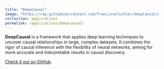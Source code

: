 ```yaml
---
title: "DeepCausal"
image: "https://raw.githubusercontent.com/franciscorichter/deepCausal/main/man/figures/logo3.png"
collection: applications
permalink: /applications/deepcausal/
---
```


**DeepCausal** is a framework that applies deep learning techniques to uncover causal relationships in large, complex datasets. It combines the rigor of causal inference with the flexibility of neural networks, aiming for more accurate and interpretable results in causal discovery.

[Check it out on GitHub](https://github.com/franciscorichter/deepCausal).
